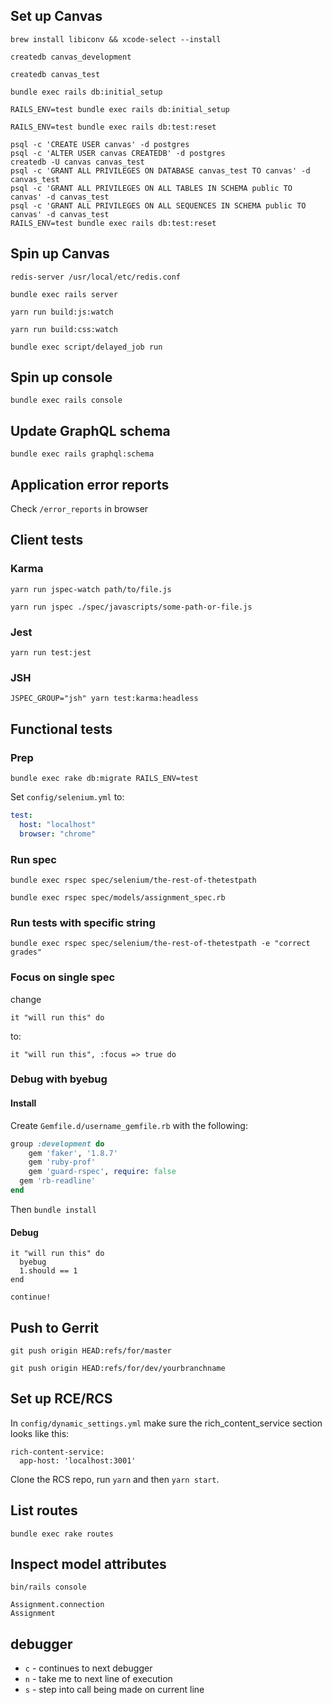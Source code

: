 ## Set up Canvas

`brew install libiconv && xcode-select --install`

`createdb canvas_development`

`createdb canvas_test`

`bundle exec rails db:initial_setup`

`RAILS_ENV=test bundle exec rails db:initial_setup`

`RAILS_ENV=test bundle exec rails db:test:reset`

```
psql -c 'CREATE USER canvas' -d postgres
psql -c 'ALTER USER canvas CREATEDB' -d postgres
createdb -U canvas canvas_test
psql -c 'GRANT ALL PRIVILEGES ON DATABASE canvas_test TO canvas' -d canvas_test
psql -c 'GRANT ALL PRIVILEGES ON ALL TABLES IN SCHEMA public TO canvas' -d canvas_test
psql -c 'GRANT ALL PRIVILEGES ON ALL SEQUENCES IN SCHEMA public TO canvas' -d canvas_test
RAILS_ENV=test bundle exec rails db:test:reset
```

## Spin up Canvas

`redis-server /usr/local/etc/redis.conf`

`bundle exec rails server`

`yarn run build:js:watch`

`yarn run build:css:watch`

`bundle exec script/delayed_job run`

## Spin up console

`bundle exec rails console`

## Update GraphQL schema

`bundle exec rails graphql:schema`

## Application error reports

Check `/error_reports` in browser

## Client tests

### Karma

`yarn run jspec-watch path/to/file.js`

`yarn run jspec ./spec/javascripts/some-path-or-file.js`

### Jest

`yarn run test:jest`

### JSH

`JSPEC_GROUP="jsh" yarn test:karma:headless`

## Functional tests

### Prep

`bundle exec rake db:migrate RAILS_ENV=test`

Set `config/selenium.yml` to:

```yaml
test:
  host: "localhost"
  browser: "chrome"
```

### Run spec

`bundle exec rspec spec/selenium/the-rest-of-thetestpath`

`bundle exec rspec spec/models/assignment_spec.rb`

### Run tests with specific string

`bundle exec rspec spec/selenium/the-rest-of-thetestpath -e "correct grades"`

### Focus on single spec

change

`it "will run this" do`

to:

`it "will run this", :focus => true do`

### Debug with byebug

#### Install

Create `Gemfile.d/username_gemfile.rb` with the following:

```ruby
group :development do
	gem 'faker', '1.8.7'
	gem 'ruby-prof'
	gem 'guard-rspec', require: false
  gem 'rb-readline'
end
```

Then `bundle install`

#### Debug

```
it "will run this" do
  byebug
  1.should == 1
end
```

```
continue!
```

## Push to Gerrit

`git push origin HEAD:refs/for/master`

`git push origin HEAD:refs/for/dev/yourbranchname`

## Set up RCE/RCS

In `config/dynamic_settings.yml` make sure the rich_content_service section looks like this:
 
```
rich-content-service:
  app-host: 'localhost:3001'
```

Clone the RCS repo, run `yarn` and then `yarn start`.

## List routes

`bundle exec rake routes`

## Inspect model attributes

`bin/rails console`

```
Assignment.connection
Assignment
```

## debugger

* `c` - continues to next debugger
* `n` - take me to next line of execution
* `s` - step into call being made on current line

